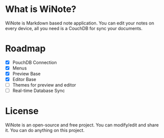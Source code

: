 # What is WiNote?
WiNote is Markdown based note application. You can edit your notes on every device, all you need is a CouchDB for sync your documents. 

# Roadmap
- [x] PouchDB Connection
- [x] Menus
- [x] Preview Base
- [x] Editor Base
- [ ] Themes for preview and editor
- [ ] Real-time Database Sync

# License
WiNote is an open-source and free project. You can modify/edit and share it. You can do anything on this project.